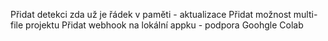 Přidat detekci zda už je řádek v paměti - aktualizace 
Přidat možnost multi-file projektu
Přidat webhook na lokální appku - podpora Goohgle Colab